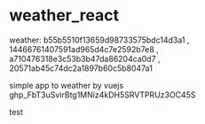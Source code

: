 # weather_react

weather: b55b5510f13659d98733575bdc14d3a1  ,   14466761407591ad965d4c7e2592b7e8  ,  a710476318e3c53b3b47da86204ca0d7  ,  20571ab45c74dc2a1897b60c5b8047a1

simple app to weather by vuejs
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

test
